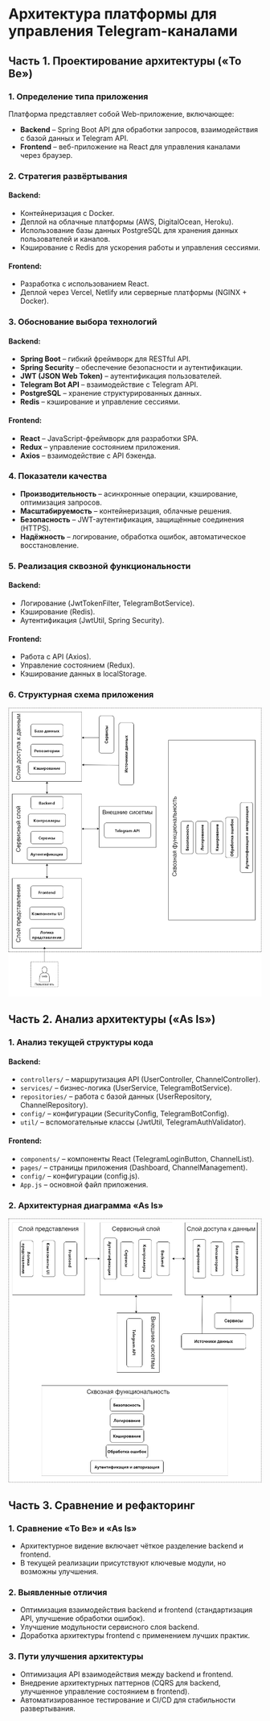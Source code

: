 # Архитектура платформы для управления Telegram-каналами

## Часть 1. Проектирование архитектуры («To Be»)

### 1. Определение типа приложения
Платформа представляет собой Web-приложение, включающее:

- **Backend** – Spring Boot API для обработки запросов, взаимодействия с базой данных и Telegram API.
- **Frontend** – веб-приложение на React для управления каналами через браузер.

### 2. Стратегия развёртывания
#### Backend:
- Контейнеризация с Docker.
- Деплой на облачные платформы (AWS, DigitalOcean, Heroku).
- Использование базы данных PostgreSQL для хранения данных пользователей и каналов.
- Кэширование с Redis для ускорения работы и управления сессиями.

#### Frontend:
- Разработка с использованием React.
- Деплой через Vercel, Netlify или серверные платформы (NGINX + Docker).

### 3. Обоснование выбора технологий
#### Backend:
- **Spring Boot** – гибкий фреймворк для RESTful API.
- **Spring Security** – обеспечение безопасности и аутентификации.
- **JWT (JSON Web Token)** – аутентификация пользователей.
- **Telegram Bot API** – взаимодействие с Telegram API.
- **PostgreSQL** – хранение структурированных данных.
- **Redis** – кэширование и управление сессиями.

#### Frontend:
- **React** – JavaScript-фреймворк для разработки SPA.
- **Redux** – управление состоянием приложения.
- **Axios** – взаимодействие с API бэкенда.

### 4. Показатели качества
- **Производительность** – асинхронные операции, кэширование, оптимизация запросов.
- **Масштабируемость** – контейнеризация, облачные решения.
- **Безопасность** – JWT-аутентификация, защищённые соединения (HTTPS).
- **Надёжность** – логирование, обработка ошибок, автоматическое восстановление.

### 5. Реализация сквозной функциональности
#### Backend:
- Логирование (JwtTokenFilter, TelegramBotService).
- Кэширование (Redis).
- Аутентификация (JwtUtil, Spring Security).

#### Frontend:
- Работа с API (Axios).
- Управление состоянием (Redux).
- Кэширование данных в localStorage.

### 6. Структурная схема приложения
![Архитектура To Be](../docs/pics/arch1.png)

## Часть 2. Анализ архитектуры («As Is»)

### 1. Анализ текущей структуры кода
#### Backend:
- `controllers/` – маршрутизация API (UserController, ChannelController).
- `services/` – бизнес-логика (UserService, TelegramBotService).
- `repositories/` – работа с базой данных (UserRepository, ChannelRepository).
- `config/` – конфигурации (SecurityConfig, TelegramBotConfig).
- `util/` – вспомогательные классы (JwtUtil, TelegramAuthValidator).

#### Frontend:
- `components/` – компоненты React (TelegramLoginButton, ChannelList).
- `pages/` – страницы приложения (Dashboard, ChannelManagement).
- `config/` – конфигурации (config.js).
- `App.js` – основной файл приложения.

### 2. Архитектурная диаграмма «As Is»
![Архитектура As Is](../docs/pics/arch2.png)

## Часть 3. Сравнение и рефакторинг

### 1. Сравнение «To Be» и «As Is»
- Архитектурное видение включает чёткое разделение backend и frontend.
- В текущей реализации присутствуют ключевые модули, но возможны улучшения.

### 2. Выявленные отличия
- Оптимизация взаимодействия backend и frontend (стандартизация API, улучшение обработки ошибок).
- Улучшение модульности сервисного слоя backend.
- Доработка архитектуры frontend с применением лучших практик.

### 3. Пути улучшения архитектуры
- Оптимизация API взаимодействия между backend и frontend.
- Внедрение архитектурных паттернов (CQRS для backend, улучшенное управление состоянием в frontend).
- Автоматизированное тестирование и CI/CD для стабильности развертывания.
